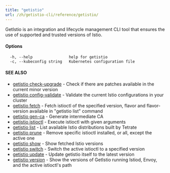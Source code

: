 ```yaml
---
title: "getistio"
url: /zh/getistio-cli/reference/getistio/
---
```


GetIstio is an integration and lifecycle management CLI tool that ensures the use of supported and trusted versions of Istio.

#### Options

```
  -h, --help                help for getistio
  -c, --kubeconfig string   Kubernetes configuration file
```

#### SEE ALSO

* [getistio check-upgrade](/getistio-cli/reference/getistio_check-upgrade/)	 - Check if there are patches available in the current minor version
* [getistio config-validate](/getistio-cli/reference/getistio_config-validate/)	 - Validate the current Istio configurations in your cluster
* [getistio fetch](/getistio-cli/reference/getistio_fetch/)	 - Fetch istioctl of the specified version, flavor and flavor-version available in "getistio list" command
* [getistio gen-ca](/getistio-cli/reference/getistio_gen-ca/)	 - Generate intermediate CA
* [getistio istioctl](/getistio-cli/reference/getistio_istioctl/)	 - Execute istioctl with given arguments
* [getistio list](/getistio-cli/reference/getistio_list/)	 - List available Istio distributions built by Tetrate
* [getistio prune](/getistio-cli/reference/getistio_prune/)	 - Remove specific istioctl installed, or all, except the active one 
* [getistio show](/getistio-cli/reference/getistio_show/)	 - Show fetched Istio versions
* [getistio switch](/getistio-cli/reference/getistio_switch/)	 - Switch the active istioctl to a specified version
* [getistio update](/getistio-cli/reference/getistio_update/)	 - Update getistio itself to the latest version
* [getistio version](/getistio-cli/reference/getistio_version/)	 - Show the versions of GetIstio running Istiod, Envoy, and the active istioctl's path

